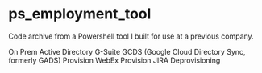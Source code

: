 # ps_employment_tool

Code archive from a Powershell tool I built for use at a previous company.

On Prem Active Directory
G-Suite
GCDS (Google Cloud Directory Sync, formerly GADS)
Provision WebEx
Provision JIRA
Deprovisioning
